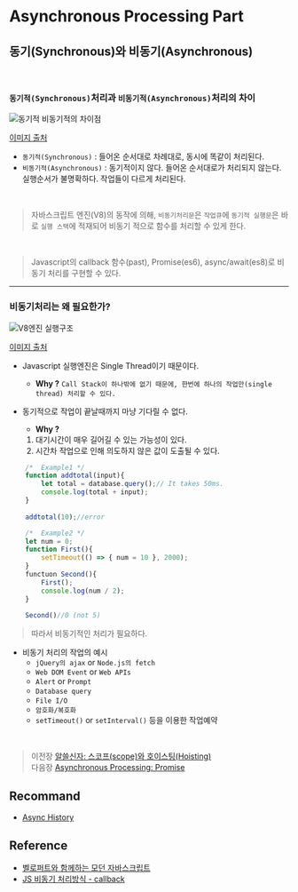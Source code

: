 # Asynchronous Processing Part

## 동기(Synchronous)와 비동기(Asynchronous)
<br/>

### `동기적(Synchronous)`처리과 `비동기적(Asynchronous)`처리의 차이
<img src="https://media.vlpt.us/images/dek1313/post/67fcab43-5716-4d3f-bcb8-f4c8b6c91261/1.JPG" alt="동기적 비동기적의 차이점">
<br>

[이미지 출처](https://velog.io/@dek1313/JS-%EB%B9%84%EB%8F%99%EA%B8%B0-%EC%B2%98%EB%A6%AC%EB%B0%A9%EC%8B%9D)
<br>

- `동기적(Synchronous)` : 들어온 순서대로 차례대로, 동시에 똑같이 처리된다.
- `비동기적(Asynchronous)` : 동기적이지 않다. 들어온 순서대로가 처리되지 않는다. 실행순서가 불명확하다. 작업들이 다르게 처리된다.
<br>

> 자바스크립트 엔진(V8)의 동작에 의해, `비동기처리문`은 `작업큐`에 `동기적 실행문`은 바로 `실행 스택`에 적재되어 비동기 적으로 함수를 처리할 수 있게 한다.
<br>

> Javascript의 callback 함수(past), Promise(es6), async/await(es8)로 비동기 처리를 구현할 수 있다.
<hr>

### 비동기처리는 왜 필요한가?
<img src="https://t1.daumcdn.net/cfile/tistory/995B743C5B3C1C672C" alt="V8엔진 실행구조">
<br>

[이미지 출처](https://marlinbar.tistory.com/30)
<br>

- Javascript 실행엔진은 Single Thread이기 때문이다. 
    - __Why ?__ `Call Stack이 하나밖에 없기 때문에, 한번에 하나의 작업만(single thread) 처리할 수 있다.`
    
- 동기적으로 작업이 끝날때까지 마냥 기다릴 수 없다.
    - __Why ?__ 
    1. 대기시간이 매우 길어길 수 있는 가능성이 있다.
    2. 시간차 작업으로 인해 의도하지 않은 값이 도출될 수 있다.

```javascript
    /*  Example1 */
    function addtotal(input){
        let total = database.query();// It takes 50ms.
        console.log(total + input);
    }
    
    addtotal(10);//error
```

```javascript
    /*  Example2 */
    let num = 0;
    function First(){
        setTimeout(() => { num = 10 }, 2000);
    }
    functuon Second(){
        First();
        console.log(num / 2);
    }
    
    Second()//0 (not 5)
```
> 따라서 비동기적인 처리가 필요하다. 

- 비동기 처리의 작업의 예시
    - `jQuery의 ajax` or `Node.js의 fetch`
    - `Web DOM Event` or `Web APIs`
    - `Alert` or `Prompt`
    - `Database query`
    - `File I/O`
    - `암호화/복호화`
    - `setTimeout()` or `setInterval()` 등을 이용한 작업예약




</br>

>   이전장 [알쓸신자: 스코프(scope)와 호이스팅(Hoisting)](https://github.com/ss-won/Javascript/blob/master/ASSJ/assj9.md)<br/>
>   다음장 [Asynchronous Processing: Promise](https://github.com/ss-won/Javascript/blob/master/Asynchronous_Processing/ap2.md)

## Recommand
- [Async History](https://www.slideshare.net/NishchitDhanani/async-history-javascript)

## Reference
- [벨로퍼트와 함께하는 모던 자바스크립트](https://learnjs.vlpt.us/)
- [JS 비동기 처리방식 - callback](https://velog.io/@dek1313/JS-%EB%B9%84%EB%8F%99%EA%B8%B0-%EC%B2%98%EB%A6%AC%EB%B0%A9%EC%8B%9D)
